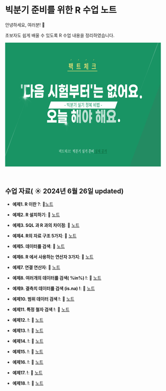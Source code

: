 # 빅분기 준비를 위한 R 수업 노트

안녕하세요, 여러분!  🌟

초보자도 쉽게 배울 수 있도록 R 수업 내용을 정리하였습니다.

<img src="https://github.com/oracleyu01/R_class/blob/main/R%20%EC%88%98%EC%97%852.png" width="600" height="400">

&nbsp; 


## 수업 자료( ☀️ 2024년 6월 26일 updated)


- **예제1. R 이란 ?**:  📄[노트](https://chonny1210.tistory.com/37)
  &nbsp;
  
- **예제2. R 설치하기**: 📄 [노트](https://chonny1210.tistory.com/38)

- **예제3. SQL 과 R 과의 차이점**: 📄 [노트](https://chonny1210.tistory.com/39?category=1175828)

- **예제4. R의 자료 구조 5가지**: 📄 [노트](https://chonny1210.tistory.com/40?category=1175828)

- **예제5. 데이터를 검색**: 📄 [노트](https://chonny1210.tistory.com/41?category=1175828)

- **예제6. R 에서 사용하는 연산자 3가지**: 📄 [노트](https://chonny1210.tistory.com/42?category=1175828)

- **예제7. 연결 연산자**: 📄 [노트](https://chonny1210.tistory.com/43)

- **예제8. 여러개의 데이터를 검색( %in%)  !**: 📄 [노트](https://chonny1210.tistory.com/44?category=1175828)

- **예제9. 결측치 데이터를 검색 (is.na) !**: 📄 [노트](https://chonny1210.tistory.com/45)

- **예제10. 범위 데이터 검색 !**: 📄 [노트](https://chonny1210.tistory.com/47)

- **예제11. 특정 철자 검색 !**: 📄 [노트](https://chonny1210.tistory.com/46)

- **예제12.  !**: 📄 [노트](h)
  
- **예제13.  !**: 📄 [노트](h)
  
- **예제14.  !**: 📄 [노트](h)
  
- **예제15.  !**: 📄 [노트](h)
  
- **예제16.  !**: 📄 [노트](h)
  
- **예제17.  !**: 📄 [노트](h)
  
- **예제18.  !**: 📄 [노트](h)

